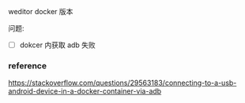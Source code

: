 

weditor docker 版本

问题:

-[ ] dokcer 内获取 adb 失败


### reference

https://stackoverflow.com/questions/29563183/connecting-to-a-usb-android-device-in-a-docker-container-via-adb